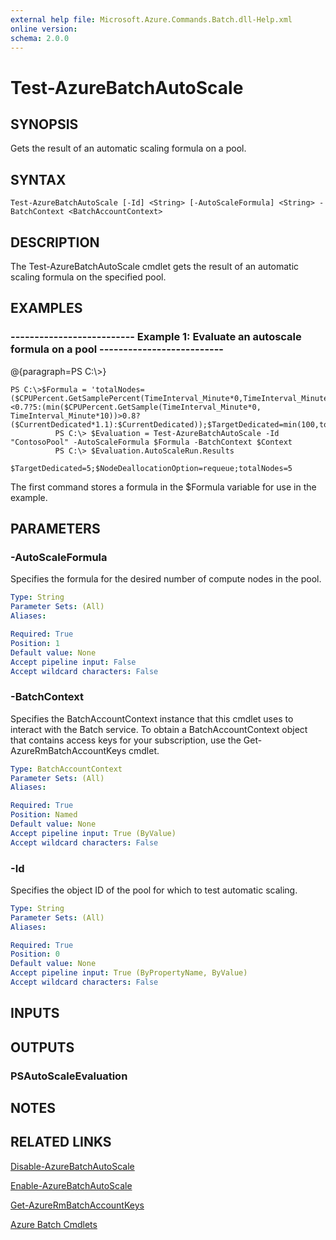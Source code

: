 ```yaml
---
external help file: Microsoft.Azure.Commands.Batch.dll-Help.xml
online version: 
schema: 2.0.0
---
```


# Test-AzureBatchAutoScale
## SYNOPSIS
Gets the result of an automatic scaling formula on a pool.

## SYNTAX

```
Test-AzureBatchAutoScale [-Id] <String> [-AutoScaleFormula] <String> -BatchContext <BatchAccountContext>
```

## DESCRIPTION
The Test-AzureBatchAutoScale cmdlet gets the result of an automatic scaling formula on the specified pool.

## EXAMPLES

### --------------------------  Example 1: Evaluate an autoscale formula on a pool  --------------------------
@{paragraph=PS C:\\\>}

```
PS C:\>$Formula = 'totalNodes=($CPUPercent.GetSamplePercent(TimeInterval_Minute*0,TimeInterval_Minute*10)<0.7?5:(min($CPUPercent.GetSample(TimeInterval_Minute*0, TimeInterval_Minute*10))>0.8?($CurrentDedicated*1.1):$CurrentDedicated));$TargetDedicated=min(100,totalNodes);';
          PS C:\> $Evaluation = Test-AzureBatchAutoScale -Id "ContosoPool" -AutoScaleFormula $Formula -BatchContext $Context
          PS C:\> $Evaluation.AutoScaleRun.Results
          $TargetDedicated=5;$NodeDeallocationOption=requeue;totalNodes=5
```

The first command stores a formula in the $Formula variable for use in the example.

## PARAMETERS

### -AutoScaleFormula
Specifies the formula for the desired number of compute nodes in the pool.

```yaml
Type: String
Parameter Sets: (All)
Aliases: 

Required: True
Position: 1
Default value: None
Accept pipeline input: False
Accept wildcard characters: False
```

### -BatchContext
Specifies the BatchAccountContext instance that this cmdlet uses to interact with the Batch service.
To obtain a BatchAccountContext object that contains access keys for your subscription, use the Get-AzureRmBatchAccountKeys cmdlet.

```yaml
Type: BatchAccountContext
Parameter Sets: (All)
Aliases: 

Required: True
Position: Named
Default value: None
Accept pipeline input: True (ByValue)
Accept wildcard characters: False
```

### -Id
Specifies the object ID of the pool for which to test automatic scaling.

```yaml
Type: String
Parameter Sets: (All)
Aliases: 

Required: True
Position: 0
Default value: None
Accept pipeline input: True (ByPropertyName, ByValue)
Accept wildcard characters: False
```

## INPUTS

## OUTPUTS

### PSAutoScaleEvaluation

## NOTES

## RELATED LINKS

[Disable-AzureBatchAutoScale]()

[Enable-AzureBatchAutoScale]()

[Get-AzureRmBatchAccountKeys]()

[Azure Batch Cmdlets]()

